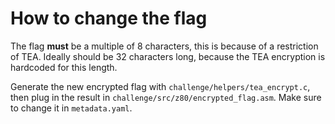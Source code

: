 # How to change the flag

The flag **must** be a multiple of 8 characters, this is because of a restriction of TEA. Ideally should be 32 characters long, because the TEA encryption is hardcoded for this length.

Generate the new encrypted flag with `challenge/helpers/tea_encrypt.c`, then plug in the result in `challenge/src/z80/encrypted_flag.asm`. Make sure to change it in `metadata.yaml`.